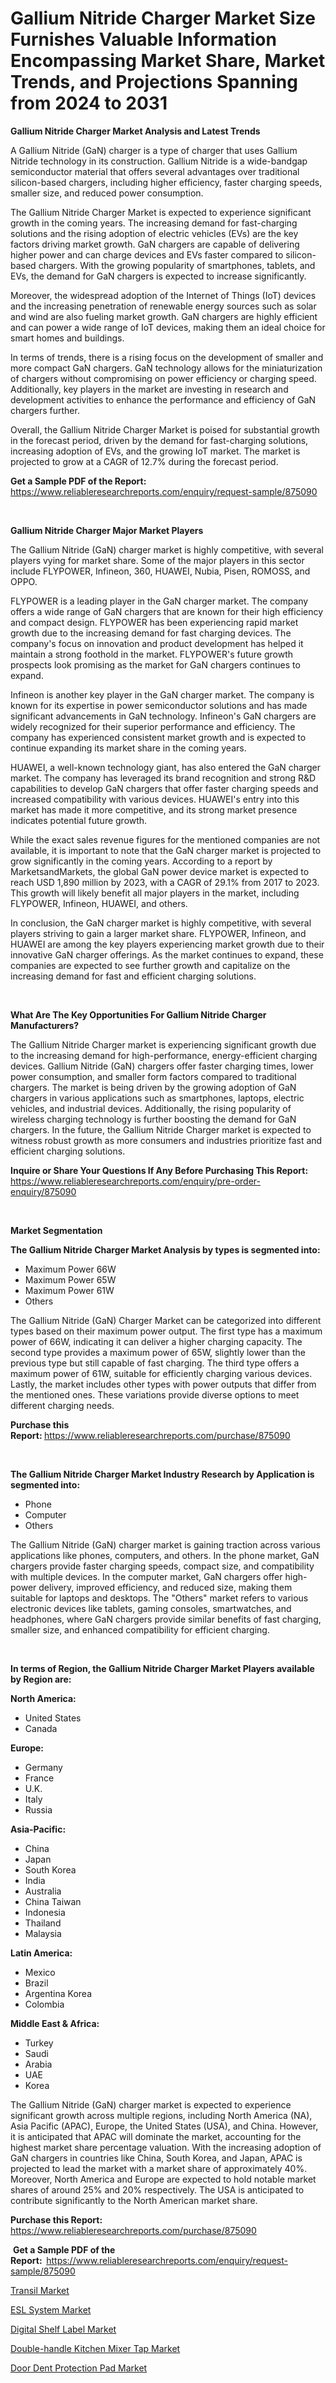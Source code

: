 <p><h1>Gallium Nitride Charger Market Size Furnishes Valuable Information Encompassing Market Share, Market Trends, and Projections Spanning from 2024 to 2031</h1></p><p><strong>Gallium Nitride Charger Market Analysis and Latest Trends</strong></p>
<p><p>A Gallium Nitride (GaN) charger is a type of charger that uses Gallium Nitride technology in its construction. Gallium Nitride is a wide-bandgap semiconductor material that offers several advantages over traditional silicon-based chargers, including higher efficiency, faster charging speeds, smaller size, and reduced power consumption.</p><p>The Gallium Nitride Charger Market is expected to experience significant growth in the coming years. The increasing demand for fast-charging solutions and the rising adoption of electric vehicles (EVs) are the key factors driving market growth. GaN chargers are capable of delivering higher power and can charge devices and EVs faster compared to silicon-based chargers. With the growing popularity of smartphones, tablets, and EVs, the demand for GaN chargers is expected to increase significantly.</p><p>Moreover, the widespread adoption of the Internet of Things (IoT) devices and the increasing penetration of renewable energy sources such as solar and wind are also fueling market growth. GaN chargers are highly efficient and can power a wide range of IoT devices, making them an ideal choice for smart homes and buildings.</p><p>In terms of trends, there is a rising focus on the development of smaller and more compact GaN chargers. GaN technology allows for the miniaturization of chargers without compromising on power efficiency or charging speed. Additionally, key players in the market are investing in research and development activities to enhance the performance and efficiency of GaN chargers further.</p><p>Overall, the Gallium Nitride Charger Market is poised for substantial growth in the forecast period, driven by the demand for fast-charging solutions, increasing adoption of EVs, and the growing IoT market. The market is projected to grow at a CAGR of 12.7% during the forecast period.</p></p>
<p><strong>Get a Sample PDF of the Report:&nbsp;</strong> <a href="https://www.reliableresearchreports.com/enquiry/request-sample/875090">https://www.reliableresearchreports.com/enquiry/request-sample/875090</a></p>
<p>&nbsp;</p>
<p><strong>Gallium Nitride Charger Major Market Players</strong></p>
<p><p>The Gallium Nitride (GaN) charger market is highly competitive, with several players vying for market share. Some of the major players in this sector include FLYPOWER, Infineon, 360, HUAWEI, Nubia, Pisen, ROMOSS, and OPPO.</p><p>FLYPOWER is a leading player in the GaN charger market. The company offers a wide range of GaN chargers that are known for their high efficiency and compact design. FLYPOWER has been experiencing rapid market growth due to the increasing demand for fast charging devices. The company's focus on innovation and product development has helped it maintain a strong foothold in the market. FLYPOWER's future growth prospects look promising as the market for GaN chargers continues to expand.</p><p>Infineon is another key player in the GaN charger market. The company is known for its expertise in power semiconductor solutions and has made significant advancements in GaN technology. Infineon's GaN chargers are widely recognized for their superior performance and efficiency. The company has experienced consistent market growth and is expected to continue expanding its market share in the coming years.</p><p>HUAWEI, a well-known technology giant, has also entered the GaN charger market. The company has leveraged its brand recognition and strong R&D capabilities to develop GaN chargers that offer faster charging speeds and increased compatibility with various devices. HUAWEI's entry into this market has made it more competitive, and its strong market presence indicates potential future growth.</p><p>While the exact sales revenue figures for the mentioned companies are not available, it is important to note that the GaN charger market is projected to grow significantly in the coming years. According to a report by MarketsandMarkets, the global GaN power device market is expected to reach USD 1,890 million by 2023, with a CAGR of 29.1% from 2017 to 2023. This growth will likely benefit all major players in the market, including FLYPOWER, Infineon, HUAWEI, and others.</p><p>In conclusion, the GaN charger market is highly competitive, with several players striving to gain a larger market share. FLYPOWER, Infineon, and HUAWEI are among the key players experiencing market growth due to their innovative GaN charger offerings. As the market continues to expand, these companies are expected to see further growth and capitalize on the increasing demand for fast and efficient charging solutions.</p></p>
<p>&nbsp;</p>
<p><strong>What Are The Key Opportunities For Gallium Nitride Charger Manufacturers?</strong></p>
<p><p>The Gallium Nitride Charger market is experiencing significant growth due to the increasing demand for high-performance, energy-efficient charging devices. Gallium Nitride (GaN) chargers offer faster charging times, lower power consumption, and smaller form factors compared to traditional chargers. The market is being driven by the growing adoption of GaN chargers in various applications such as smartphones, laptops, electric vehicles, and industrial devices. Additionally, the rising popularity of wireless charging technology is further boosting the demand for GaN chargers. In the future, the Gallium Nitride Charger market is expected to witness robust growth as more consumers and industries prioritize fast and efficient charging solutions.</p></p>
<p><strong>Inquire or Share Your Questions If Any Before Purchasing This Report:</strong> <a href="https://www.reliableresearchreports.com/enquiry/pre-order-enquiry/875090">https://www.reliableresearchreports.com/enquiry/pre-order-enquiry/875090</a></p>
<p>&nbsp;</p>
<p><strong>Market Segmentation</strong></p>
<p><strong>The Gallium Nitride Charger Market Analysis by types is segmented into:</strong></p>
<p><ul><li>Maximum Power 66W</li><li>Maximum Power 65W</li><li>Maximum Power 61W</li><li>Others</li></ul></p>
<p><p>The Gallium Nitride (GaN) Charger Market can be categorized into different types based on their maximum power output. The first type has a maximum power of 66W, indicating it can deliver a higher charging capacity. The second type provides a maximum power of 65W, slightly lower than the previous type but still capable of fast charging. The third type offers a maximum power of 61W, suitable for efficiently charging various devices. Lastly, the market includes other types with power outputs that differ from the mentioned ones. These variations provide diverse options to meet different charging needs.</p></p>
<p><strong>Purchase this Report:&nbsp;</strong><a href="https://www.reliableresearchreports.com/purchase/875090">https://www.reliableresearchreports.com/purchase/875090</a></p>
<p>&nbsp;</p>
<p><strong>The Gallium Nitride Charger Market Industry Research by Application is segmented into:</strong></p>
<p><ul><li>Phone</li><li>Computer</li><li>Others</li></ul></p>
<p><p>The Gallium Nitride (GaN) charger market is gaining traction across various applications like phones, computers, and others. In the phone market, GaN chargers provide faster charging speeds, compact size, and compatibility with multiple devices. In the computer market, GaN chargers offer high-power delivery, improved efficiency, and reduced size, making them suitable for laptops and desktops. The "Others" market refers to various electronic devices like tablets, gaming consoles, smartwatches, and headphones, where GaN chargers provide similar benefits of fast charging, smaller size, and enhanced compatibility for efficient charging.</p></p>
<p>&nbsp;</p>
<p><strong>In terms of Region, the Gallium Nitride Charger Market Players available by Region are:</strong></p>
<p>
    <p> <strong> North America: </strong>
        <ul>
            <li>United States</li>
            <li>Canada</li>
        </ul>
        </p> 
    <p> <strong> Europe: </strong>
        <ul>
            <li>Germany</li>
            <li>France</li>
            <li>U.K.</li>
            <li>Italy</li>
            <li>Russia</li>
        </ul>
        </p> 
    <p> <strong> Asia-Pacific: </strong>
        <ul>
            <li>China</li>
            <li>Japan</li>
            <li>South Korea</li>
            <li>India</li>
            <li>Australia</li>
            <li>China Taiwan</li>
            <li>Indonesia</li>
            <li>Thailand</li>
            <li>Malaysia</li>
        </ul>
        </p> 
    <p> <strong> Latin America: </strong>
        <ul>
            <li>Mexico</li>
            <li>Brazil</li>
            <li>Argentina Korea</li>
            <li>Colombia</li>
        </ul>
        </p> 
    <p> <strong> Middle East & Africa: </strong>
        <ul>
            <li>Turkey</li>
            <li>Saudi</li>
            <li>Arabia</li>
            <li>UAE</li>
            <li>Korea</li>
        </ul>
    </p>
    </p>
<p><p>The Gallium Nitride (GaN) charger market is expected to experience significant growth across multiple regions, including North America (NA), Asia Pacific (APAC), Europe, the United States (USA), and China. However, it is anticipated that APAC will dominate the market, accounting for the highest market share percentage valuation. With the increasing adoption of GaN chargers in countries like China, South Korea, and Japan, APAC is projected to lead the market with a market share of approximately 40%. Moreover, North America and Europe are expected to hold notable market shares of around 25% and 20% respectively. The USA is anticipated to contribute significantly to the North American market share.</p></p>
<p><strong>Purchase this Report: </strong><a href="https://www.reliableresearchreports.com/purchase/875090">https://www.reliableresearchreports.com/purchase/875090</a></p>
<p>&nbsp;<strong>Get a Sample PDF of the Report:&nbsp;&nbsp;</strong><a href="https://www.reliableresearchreports.com/enquiry/request-sample/875090">https://www.reliableresearchreports.com/enquiry/request-sample/875090</a></p>
<p><strong></strong></p>
<p><p><a href="https://medium.com/@madelynhowe_34212/transil-market-size-market-outlook-and-market-forecast-2024-to-2031-0f73785dcdf2">Transil Market</a></p><p><a href="https://medium.com/@jarredmertz/esl-system-market-research-report-its-history-and-forecast-2024-to-2031-acab3716a07f">ESL System Market</a></p><p><a href="https://medium.com/@jarredmertz/digital-shelf-label-market-exploring-market-share-market-trends-and-future-growth-1c09229f8757">Digital Shelf Label Market</a></p><p><a href="https://github.com/fiixsa/Market-Research-Report-List-1/blob/main/double-handle-kitchen-mixer-tap-market.md">Double-handle Kitchen Mixer Tap Market</a></p><p><a href="https://github.com/lubmix/Market-Research-Report-List-1/blob/main/door-dent-protection-pad-market.md">Door Dent Protection Pad Market</a></p></p>